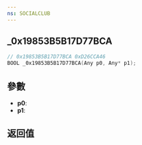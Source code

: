 ```yaml
---
ns: SOCIALCLUB
---
```

## _0x19853B5B17D77BCA

```c
// 0x19853B5B17D77BCA 0xD26CCA46
BOOL _0x19853B5B17D77BCA(Any p0, Any* p1);
```


## 參數
* **p0**: 
* **p1**: 

## 返回值

